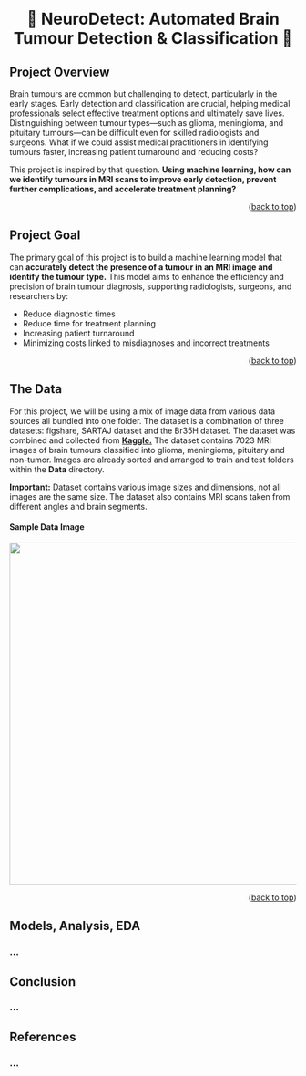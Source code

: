 <a id="readme-top"></a>
<br />
<div align="center">

 # 🧠 NeuroDetect: Automated Brain Tumour Detection & Classification  🧠
</div>
    
## Project Overview
Brain tumours are common but challenging to detect, particularly in the early stages. Early detection and classification are crucial, helping medical professionals select effective treatment options and ultimately save lives. Distinguishing between tumour types—such as glioma, meningioma, and pituitary tumours—can be difficult even for skilled radiologists and surgeons. What if we could assist medical practitioners in identifying tumours faster, increasing patient turnaround and reducing costs? 

This project is inspired by that question. **Using machine learning, how can we identify tumours in MRI scans to improve early detection, prevent further complications, and accelerate treatment planning?**

<p align="right">(<a href="#readme-top">back to top</a>)</p>

## Project Goal
The primary goal of this project is to build a machine learning model that can  **accurately detect the presence of a tumour in an MRI image and identify the tumour type.**  This model aims to enhance the efficiency and precision of brain tumour diagnosis, supporting radiologists, surgeons, and researchers by:

-   Reduce diagnostic times
-   Reduce time for treatment planning
-   Increasing patient turnaround
-   Minimizing costs linked to misdiagnoses and incorrect treatments

<p align="right">(<a href="#readme-top">back to top</a>)</p>

## The Data
For this project, we will be using a mix of image data from various data sources all bundled into one folder. The dataset is a combination of three datasets: figshare, SARTAJ dataset and the Br35H dataset. The dataset was combined and collected from __[Kaggle.](https://www.kaggle.com/datasets/masoudnickparvar/brain-tumor-mri-dataset)__ The dataset contains 7023 MRI images of brain tumours classified into glioma, meningioma, pituitary and non-tumor. Images are already sorted and arranged to train and test folders within the **Data** directory.

**Important:** Dataset contains various image sizes and dimensions, not all images are the same size. The dataset also contains MRI scans taken from different angles and brain segments. 

<h4 id="sample_image"> Sample Data Image </h2>
<img src="images/MRI_Sample_Images width="600" height="600">

<p align="right">(<a href="#readme-top">back to top</a>)</p>

## Models, Analysis, EDA
### ...

## Conclusion
### ...

## References
### ...
